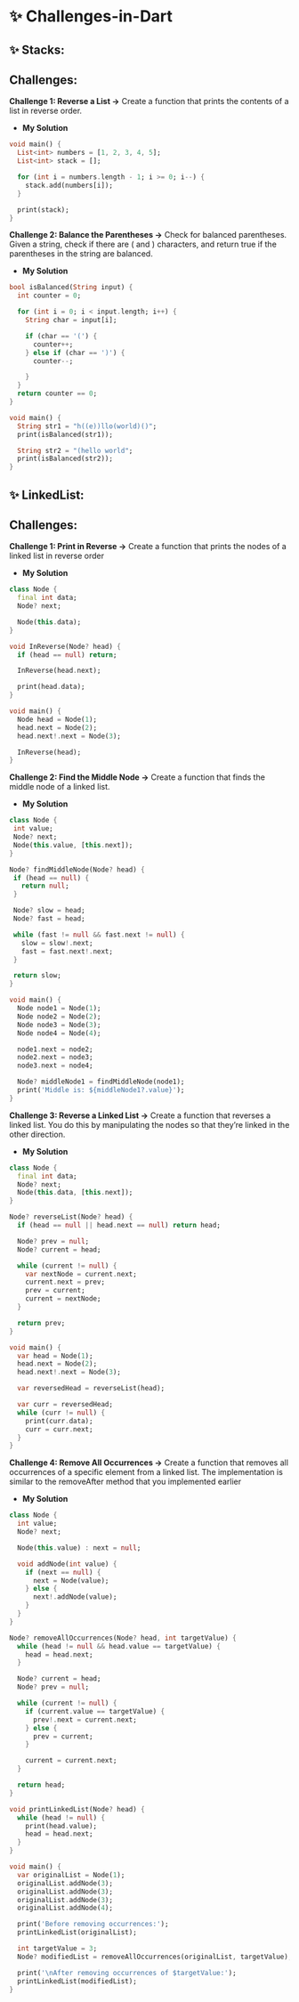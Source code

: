 # ✨ Challenges-in-Dart

## ✨ Stacks:
## Challenges:

**Challenge 1: Reverse a List ->** Create a function that prints the contents of a list in reverse order.
- **My Solution**

```dart
void main() {
  List<int> numbers = [1, 2, 3, 4, 5];
  List<int> stack = [];

  for (int i = numbers.length - 1; i >= 0; i--) {
    stack.add(numbers[i]);
  }

  print(stack); 
}
```

**Challenge 2: Balance the Parentheses ->** Check for balanced parentheses. Given a string, check if there are ( and ) characters, and return true if the parentheses in the string are balanced.
- **My Solution**

```dart
bool isBalanced(String input) {
  int counter = 0;

  for (int i = 0; i < input.length; i++) {
    String char = input[i];

    if (char == '(') {
      counter++;
    } else if (char == ')') {
      counter--;

    }
  }
  return counter == 0;
}

void main() {
  String str1 = "h((e))llo(world)()";
  print(isBalanced(str1));  

  String str2 = "(hello world";
  print(isBalanced(str2));  
}
```

## ✨ LinkedList:
## Challenges:

**Challenge 1: Print in Reverse ->** Create a function that prints the nodes of a linked list in reverse order
- **My Solution**

```dart
class Node {
  final int data;
  Node? next;

  Node(this.data);
}

void InReverse(Node? head) {
  if (head == null) return;

  InReverse(head.next);

  print(head.data);
}

void main() {
  Node head = Node(1);
  head.next = Node(2);
  head.next!.next = Node(3);

  InReverse(head); 
}
```

**Challenge 2: Find the Middle Node ->** Create a function that finds the middle node of a linked list.
- **My Solution**

```dart
class Node {
 int value;
 Node? next;
 Node(this.value, [this.next]);
}

Node? findMiddleNode(Node? head) {
 if (head == null) {
   return null;
 }

 Node? slow = head;
 Node? fast = head;

 while (fast != null && fast.next != null) {
   slow = slow!.next;
   fast = fast.next!.next;
 }

 return slow;
}

void main() {
  Node node1 = Node(1);
  Node node2 = Node(2);
  Node node3 = Node(3);
  Node node4 = Node(4);

  node1.next = node2;
  node2.next = node3;
  node3.next = node4;

  Node? middleNode1 = findMiddleNode(node1);
  print('Middle is: ${middleNode1?.value}');
}
```

**Challenge 3: Reverse a Linked List ->** Create a function that reverses a linked list. You do this by manipulating the nodes so that they’re linked in the other direction.
- **My Solution**

```dart
class Node {
  final int data;
  Node? next;
  Node(this.data, [this.next]);
}

Node? reverseList(Node? head) {
  if (head == null || head.next == null) return head;

  Node? prev = null;
  Node? current = head;

  while (current != null) {
    var nextNode = current.next;
    current.next = prev;
    prev = current;
    current = nextNode;
  }

  return prev;
}

void main() {
  var head = Node(1);
  head.next = Node(2);
  head.next!.next = Node(3);

  var reversedHead = reverseList(head);

  var curr = reversedHead;
  while (curr != null) {
    print(curr.data);
    curr = curr.next;
  }
}  
```

**Challenge 4: Remove All Occurrences ->** Create a function that removes all occurrences of a specific element from a linked list. The implementation is similar to the removeAfter method that you implemented earlier
- **My Solution**

```dart
class Node {
  int value;
  Node? next;

  Node(this.value) : next = null;

  void addNode(int value) {
    if (next == null) {
      next = Node(value);
    } else {
      next!.addNode(value);
    }
  }
}

Node? removeAllOccurrences(Node? head, int targetValue) {
  while (head != null && head.value == targetValue) {
    head = head.next;
  }

  Node? current = head;
  Node? prev = null;

  while (current != null) {
    if (current.value == targetValue) {
      prev!.next = current.next;
    } else {
      prev = current;
    }

    current = current.next;
  }

  return head;
}

void printLinkedList(Node? head) {
  while (head != null) {
    print(head.value);
    head = head.next;
  }
}

void main() {
  var originalList = Node(1);
  originalList.addNode(3);
  originalList.addNode(3);
  originalList.addNode(3);
  originalList.addNode(4);

  print('Before removing occurrences:');
  printLinkedList(originalList);

  int targetValue = 3;
  Node? modifiedList = removeAllOccurrences(originalList, targetValue);

  print('\nAfter removing occurrences of $targetValue:');
  printLinkedList(modifiedList);
}
```
